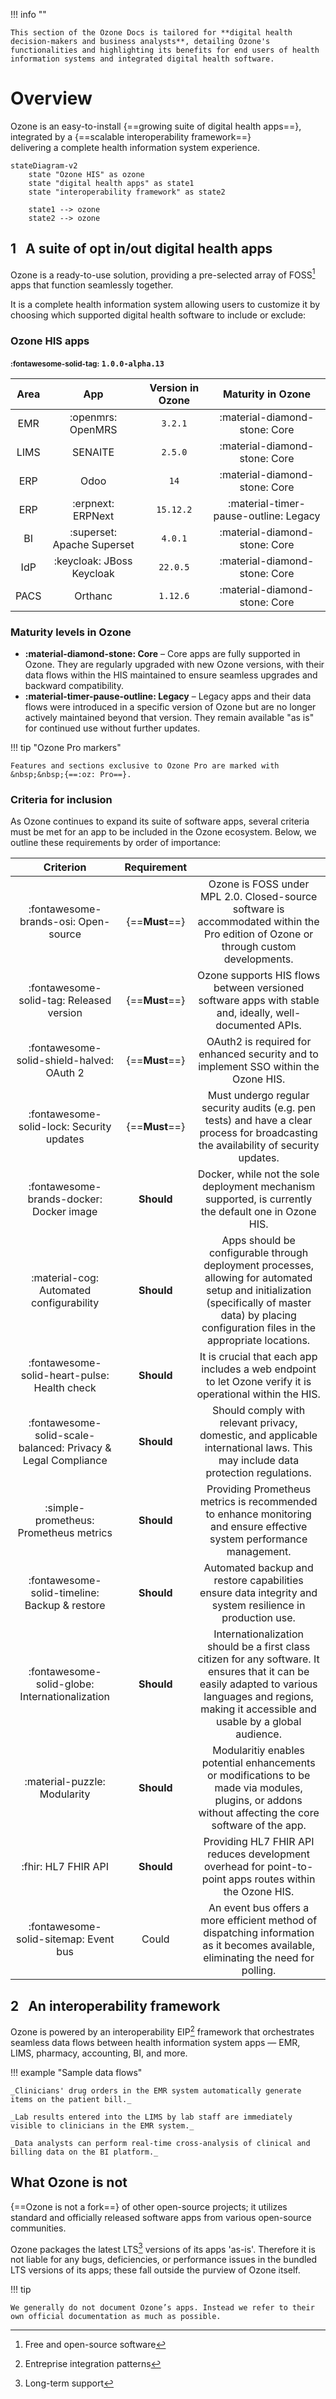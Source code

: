 !!! info ""

    This section of the Ozone Docs is tailored for **digital health decision-makers and business analysts**, detailing Ozone's functionalities and highlighting its benefits for end users of health information systems and integrated digital health software.

# Overview

Ozone is an easy-to-install {==growing suite of digital health apps==},
<br/>integrated by a {==scalable interoperability framework==}
<br/>delivering a complete health information system experience.

``` mermaid
stateDiagram-v2
    state "Ozone HIS" as ozone
    state "digital health apps" as state1
    state "interoperability framework" as state2

    state1 --> ozone
    state2 --> ozone
```

## **1** &nbsp; A suite of opt in/out digital health apps

Ozone is a ready-to-use solution, providing a pre-selected array of FOSS[^foss] apps that function seamlessly together.

[^foss]:  Free and open-source software

It is a complete health information system allowing users to customize it by choosing which supported digital health software to include or exclude:

### Ozone HIS apps

**<small>:fontawesome-solid-tag:</small> `1.0.0-alpha.13`**

|Area|App|Version in Ozone|Maturity in Ozone|
|:---:|:---:|:---:|:---:|
|EMR|:openmrs: OpenMRS|`3.2.1`|:material-diamond-stone: Core|
|LIMS|SENAITE|`2.5.0`|:material-diamond-stone: Core|
|ERP|Odoo|`14`|:material-diamond-stone: Core|
|ERP|:erpnext: ERPNext|`15.12.2`|:material-timer-pause-outline: Legacy|
|BI|:superset: Apache Superset|`4.0.1`|:material-diamond-stone: Core|
|IdP|:keycloak: JBoss Keycloak|`22.0.5`|:material-diamond-stone: Core|
|PACS|Orthanc|`1.12.6`|:material-diamond-stone: Core|

### Maturity levels in Ozone

- **:material-diamond-stone: Core** – Core apps are fully supported in Ozone. They are regularly upgraded with new Ozone versions, with their data flows within the HIS maintained to ensure seamless upgrades and backward compatibility.
- **:material-timer-pause-outline: Legacy** – Legacy apps and their data flows were introduced in a specific version of Ozone but are no longer actively maintained beyond that version. They remain available "as is" for continued use without further updates.

!!! tip "Ozone Pro markers"

    Features and sections exclusive to Ozone Pro are marked with &nbsp;&nbsp;{==:oz: Pro==}.

### Criteria for inclusion

As Ozone continues to expand its suite of software apps, several criteria must be met for an app to be included in the Ozone ecosystem. Below, we outline these requirements by order of importance:

|Criterion|Requirement| |
|:---:|:---:|:---:|
|:fontawesome-brands-osi: Open-source|{==**Must**==}|Ozone is FOSS under MPL 2.0. Closed-source software is accommodated within the Pro edition of Ozone or through custom developments.|
|:fontawesome-solid-tag: Released version|{==**Must**==}|Ozone supports HIS flows between versioned software apps with stable and, ideally, well-documented APIs.|
|:fontawesome-solid-shield-halved: OAuth 2|{==**Must**==}|OAuth2 is required for enhanced security and to implement SSO within the Ozone HIS.|
|:fontawesome-solid-lock: Security updates|{==**Must**==}|Must undergo regular security audits (e.g. pen tests) and have a clear process for broadcasting the availability of security updates.|
|:fontawesome-brands-docker: Docker image|**Should**|Docker, while not the sole deployment mechanism supported, is currently the default one in Ozone HIS.|
|:material-cog: Automated configurability|**Should**|Apps should be configurable through deployment processes, allowing for automated setup and initialization (specifically of master data) by placing configuration files in the appropriate locations.|
|:fontawesome-solid-heart-pulse: Health check|**Should**|It is crucial that each app includes a web endpoint to let Ozone verify it is operational within the HIS.|
|:fontawesome-solid-scale-balanced: Privacy & Legal Compliance|**Should**|Should comply with relevant privacy, domestic, and applicable international laws. This may include data protection regulations.|
|:simple-prometheus: Prometheus metrics|**Should**|Providing Prometheus metrics is recommended to enhance monitoring and ensure effective system performance management.|
|:fontawesome-solid-timeline: Backup & restore|**Should**|Automated backup and restore capabilities ensure data integrity and system resilience in production use.|
|:fontawesome-solid-globe: Internationalization|**Should**|Internationalization should be a first class citizen for any software. It ensures that it can be easily adapted to various languages and regions, making it accessible and usable by a global audience.|
|:material-puzzle: Modularity|**Should**|Modularitiy enables potential enhancements or modifications to be made via modules, plugins, or addons without affecting the core software of the app.|
|:fhir: HL7 FHIR API|**Should**|Providing HL7 FHIR API reduces development overhead for point-to-point apps routes within the Ozone HIS.|
|:fontawesome-solid-sitemap: Event bus|Could|An event bus offers a more efficient method of dispatching information as it becomes available, eliminating the need for polling.|

## **2** &nbsp; An interoperability framework

Ozone is powered by an interoperability EIP[^eip] framework that orchestrates seamless data flows between health information system apps — EMR, LIMS, pharmacy, accounting, BI, and more.

[^eip]: Entreprise integration patterns

!!! example "Sample data flows"

    _Clinicians' drug orders in the EMR system automatically generate items on the patient bill._

    _Lab results entered into the LIMS by lab staff are immediately visible to clinicians in the EMR system._

    _Data analysts can perform real-time cross-analysis of clinical and billing data on the BI platform._

## What Ozone is not

{==Ozone is not a fork==} of other open-source projects; it utilizes standard and officially released software apps from various open-source communities.

[^lts]: Long-term support

Ozone packages the latest LTS[^lts] versions of its apps 'as-is'. Therefore it is not liable for any bugs, deficiencies, or performance issues in the bundled LTS versions of its apps; these fall outside the purview of Ozone itself.

!!! tip

    We generally do not document Ozone’s apps. Instead we refer to their own official documentation as much as possible.
